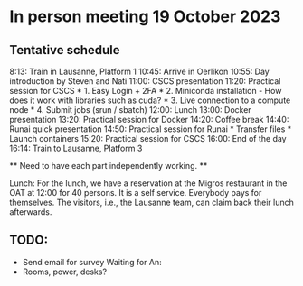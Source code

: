 In person meeting 19 October 2023
==================================

Tentative schedule
------------------
8:13: Train in Lausanne, Platform 1
10:45: Arrive in Oerlikon 
10:55: Day introduction by Steven and Nati
11:00: CSCS presentation
11:20: Practical session for CSCS
    * 1. Easy Login + 2FA
    * 2. Miniconda installation
        - How does it work with libraries such as cuda?
    * 3. Live connection to a compute node
    * 4. Submit jobs (srun / sbatch)
12:00: Lunch
13:00: Docker presentation
13:20: Practical session for Docker
14:20: Coffee break
14:40: Runai quick presentation
14:50: Practical session for Runai
    * Transfer files
    * Launch containers
15:20: Practical session for CSCS
16:00: End of the day
16:14: Train to Lausanne, Platform 3


** Need to have each part independently working. **

Lunch:
For the lunch, we have a reservation at the Migros restaurant in the OAT at 12:00 for 40 persons. It is a self service.  Everybody pays for themselves. The visitors, i.e., the Lausanne team, can claim back their lunch afterwards.


TODO:
-----

* Send email for survey
Waiting for An:
* Rooms, power, desks?


